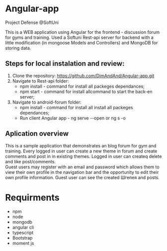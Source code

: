 # Angular-app
Project Defense @SoftUni

This is a WEB application using Angular for the frontend - discussion forum for gyms and training.
Used a Softuni Rest-api server for backend with a little modification (in mongoose Models and Controllers) and MongoDB for storing data.

## Steps for local instalation and review:
1. Clone the repository: https://github.com/DimAndAnd/Angular-app.git
2. Navigate to Rest-api folder:
   - npm install - command for install all packeges dependances;
   - npm start - command for install allcommand to start the back-en server;
3. Navigate to android-forum folder:
   - npm install - command for install all install all packeges dependances;
   - Run client Angular app - 
         ng serve --open   or  ng s -o


## Aplication overview
This is a sample application that demonstrates an blog forum for gym and training. Every logged in user can create a new theme in forum and create comments and post in in existing themes. Logged in user can createq delete and like post/comments.  
Guest users may register with an email and password which allows them to view their own profile in the navigation bar and the opportunity to edit their own profile information. Guest user can see the created Шгепея and posts.

# Requirments
* npm
* node
* mongodb
* angular cli
* typescript
* Bootstrap
* moment js

